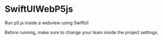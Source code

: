 # SwiftUIWebP5js
Run p5.js inside a webview using SwiftUI

Before running, make sure to change your team inside the project settings.


